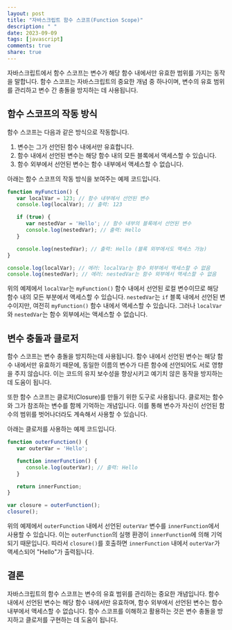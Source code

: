 ```yaml
---
layout: post
title: "자바스크립트 함수 스코프(Function Scope)"
description: " "
date: 2023-09-09
tags: [javascript]
comments: true
share: true
---
```


자바스크립트에서 함수 스코프는 변수가 해당 함수 내에서만 유효한 범위를 가지는 동작을 말합니다. 함수 스코프는 자바스크립트의 중요한 개념 중 하나이며, 변수의 유효 범위를 관리하고 변수 간 충돌을 방지하는 데 사용됩니다.

## 함수 스코프의 작동 방식

함수 스코프는 다음과 같은 방식으로 작동합니다.

1. 변수는 그가 선언된 함수 내에서만 유효합니다.
2. 함수 내에서 선언된 변수는 해당 함수 내의 모든 블록에서 액세스할 수 있습니다.
3. 함수 외부에서 선언된 변수는 함수 내부에서 액세스할 수 없습니다.

아래는 함수 스코프의 작동 방식을 보여주는 예제 코드입니다.

```javascript
function myFunction() {
   var localVar = 123; // 함수 내부에서 선언된 변수
   console.log(localVar); // 출력: 123

   if (true) {
      var nestedVar = 'Hello'; // 함수 내부의 블록에서 선언된 변수
      console.log(nestedVar); // 출력: Hello
   }

   console.log(nestedVar); // 출력: Hello (블록 외부에서도 액세스 가능)
}

console.log(localVar); // 에러: localVar는 함수 외부에서 액세스할 수 없음
console.log(nestedVar); // 에러: nestedVar는 함수 외부에서 액세스할 수 없음
```

위의 예제에서 `localVar`는 `myFunction()` 함수 내에서 선언된 로컬 변수이므로 해당 함수 내의 모든 부분에서 액세스할 수 있습니다. `nestedVar`는 `if` 블록 내에서 선언된 변수이지만, 여전히 `myFunction()` 함수 내에서 액세스할 수 있습니다. 그러나 `localVar`와 `nestedVar`는 함수 외부에서는 액세스할 수 없습니다.

## 변수 충돌과 클로저

함수 스코프는 변수 충돌을 방지하는데 사용됩니다. 함수 내에서 선언된 변수는 해당 함수 내에서만 유효하기 때문에, 동일한 이름의 변수가 다른 함수에 선언되어도 서로 영향을 주지 않습니다. 이는 코드의 유지 보수성을 향상시키고 예기치 않은 동작을 방지하는 데 도움이 됩니다.

또한 함수 스코프는 클로저(Closure)를 만들기 위한 도구로 사용됩니다. 클로저는 함수와 그가 참조하는 변수를 함께 기억하는 개념입니다. 이를 통해 변수가 자신이 선언된 함수의 범위를 벗어나더라도 계속해서 사용할 수 있습니다.

아래는 클로저를 사용하는 예제 코드입니다.

```javascript
function outerFunction() {
   var outerVar = 'Hello';

   function innerFunction() {
      console.log(outerVar); // 출력: Hello
   }

   return innerFunction;
}

var closure = outerFunction();
closure();
```

위의 예제에서 `outerFunction` 내에서 선언된 `outerVar` 변수를 `innerFunction`에서 사용할 수 있습니다. 이는 `outerFunction`의 실행 환경이 `innerFunction`에 의해 기억되기 때문입니다. 따라서 `closure()`를 호출하면 `innerFunction` 내에서 `outerVar`가 액세스되어 "Hello"가 출력됩니다.

## 결론

자바스크립트의 함수 스코프는 변수의 유효 범위를 관리하는 중요한 개념입니다. 함수 내에서 선언된 변수는 해당 함수 내에서만 유효하며, 함수 외부에서 선언된 변수는 함수 내부에서 액세스할 수 없습니다. 함수 스코프를 이해하고 활용하는 것은 변수 충돌을 방지하고 클로저를 구현하는 데 도움이 됩니다.